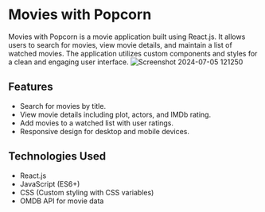 # Movies with Popcorn

Movies with Popcorn is a movie application built using React.js. It allows users to search for movies, view movie details, and maintain a list of watched movies. The application utilizes custom components and styles for a clean and engaging user interface.
![Screenshot 2024-07-05 121250](https://github.com/Bharath90909/movies-with-popcorn/assets/142521273/61879702-1c22-40c6-af74-ff77ecd304d2)

## Features

- Search for movies by title.
- View movie details including plot, actors, and IMDb rating.
- Add movies to a watched list with user ratings.
- Responsive design for desktop and mobile devices.

## Technologies Used

- React.js
- JavaScript (ES6+)
- CSS (Custom styling with CSS variables)
- OMDB API for movie data
